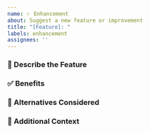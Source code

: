 ```yaml
---
name: ✨ Enhancement
about: Suggest a new feature or improvement
title: "[Feature]: "
labels: enhancement
assignees: ''
---
```


### 🌟 Describe the Feature
<!-- What new feature or improvement would you like to see? -->

### ✅ Benefits
<!-- What value does this bring to users or developers? -->

### 🔁 Alternatives Considered
<!-- Have you considered any alternatives? -->

### 📝 Additional Context
<!-- Add any other context, examples, or screenshots here. -->

